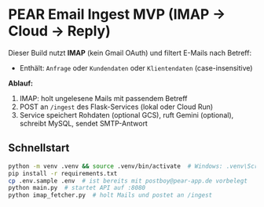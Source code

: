 # PEAR Email Ingest MVP (IMAP → Cloud → Reply)

Dieser Build nutzt **IMAP** (kein Gmail OAuth) und filtert E-Mails nach Betreff:
- Enthält: `Anfrage` oder `Kundendaten` oder `Klientendaten` (case-insensitive)

**Ablauf:**
1) IMAP: holt ungelesene Mails mit passendem Betreff
2) POST an `/ingest` des Flask-Services (lokal oder Cloud Run)
3) Service speichert Rohdaten (optional GCS), ruft Gemini (optional), schreibt MySQL, sendet SMTP-Antwort

## Schnellstart
```bash
python -m venv .venv && source .venv/bin/activate  # Windows: .venv\Scripts\activate
pip install -r requirements.txt
cp .env.sample .env  # ist bereits mit postboy@pear-app.de vorbelegt
python main.py  # startet API auf :8080
python imap_fetcher.py  # holt Mails und postet an /ingest
```
